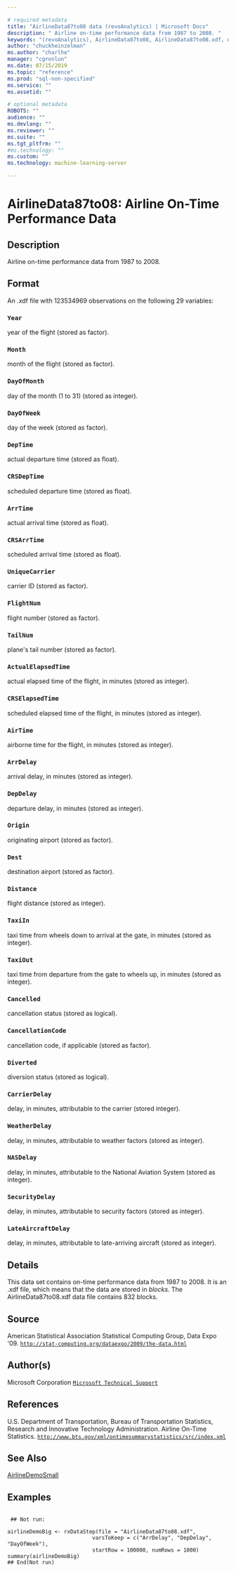 ```yaml
--- 

# required metadata 
title: "AirlineData87to08 data (revoAnalytics) | Microsoft Docs" 
description: " Airline on-time performance data from 1987 to 2008. " 
keywords: "(revoAnalytics), AirlineData87to08, AirlineData87to08.xdf, datasets" 
author: "chuckheinzelman"
ms.author: "charlhe" 
manager: "cgronlun" 
ms.date: 07/15/2019
ms.topic: "reference" 
ms.prod: "sql-non-specified"
ms.service: "" 
ms.assetid: "" 

# optional metadata 
ROBOTS: "" 
audience: "" 
ms.devlang: "" 
ms.reviewer: "" 
ms.suite: "" 
ms.tgt_pltfrm: "" 
#ms.technology: "" 
ms.custom: "" 
ms.technology: machine-learning-server

--- 
```





 # AirlineData87to08: Airline On-Time Performance Data 
 ## Description

Airline on-time performance data from 1987 to 2008.


 ## Format

An .xdf file with 123534969 observations on the following 29 variables:


### `Year`
year of the flight (stored as factor).


### `Month`
month of the flight (stored as factor).


### `DayOfMonth`
day of the month (1 to 31) (stored as integer).


### `DayOfWeek`
day of the week (stored as factor).


### `DepTime`
actual departure time (stored as float).


### `CRSDepTime`
scheduled departure time (stored as float).


### `ArrTime`
actual arrival time (stored as float).


### `CRSArrTime`
scheduled arrival time (stored as float).


### `UniqueCarrier`
carrier ID (stored as factor).


### `FlightNum`
flight number (stored as factor).


### `TailNum`
plane's tail number (stored as factor).


### `ActualElapsedTime`
actual elapsed time of the flight, in minutes  (stored as integer).


### `CRSElapsedTime`
scheduled elapsed time of the flight, in minutes (stored as integer).


### `AirTime`
airborne time for the flight, in minutes (stored as integer).


### `ArrDelay`
arrival delay, in minutes (stored as integer).


### `DepDelay`
departure delay, in minutes (stored as integer).


### `Origin`
originating airport (stored as factor).


### `Dest`
destination airport (stored as factor).


### `Distance`
flight distance (stored as integer).


### `TaxiIn`
 taxi time from wheels down to arrival at the gate, in minutes (stored as integer).


### `TaxiOut`
taxi time from departure from the gate to wheels up, in minutes (stored as integer).


### `Cancelled`
cancellation status (stored as logical).


### `CancellationCode`
cancellation code, if applicable (stored as factor).


### `Diverted`
diversion status (stored as logical).


### `CarrierDelay`
delay, in minutes, attributable to the carrier (stored integer).


### `WeatherDelay`
delay, in minutes, attributable to weather factors (stored as integer).


### `NASDelay`
delay, in minutes, attributable to the National Aviation System (stored as integer).


### `SecurityDelay`
delay, in minutes, attributable to security factors (stored as integer).


### `LateAircraftDelay`
delay, in minutes, attributable to late-arriving aircraft (stored as integer).





 ## Details

This data set contains on-time performance data from 1987 to 2008. It is an
.xdf file, which means that the data are stored in *blocks*. The
AirlineData87to08.xdf data file contains 832 blocks.


 ## Source

American Statistical Association Statistical Computing Group, Data Expo '09.
[`http://stat-computing.org/dataexpo/2009/the-data.html`](http://stat-computing.org/dataexpo/2009/the-data.html)



 ## Author(s)
 Microsoft Corporation [`Microsoft Technical Support`](https://go.microsoft.com/fwlink/?LinkID=698556&clcid=0x409)


 ## References

U.S. Department of Transportation, Bureau of Transportation Statistics,
Research and Innovative Technology Administration. Airline On-Time Statistics. 
[`http://www.bts.gov/xml/ontimesummarystatistics/src/index.xml`](http://www.bts.gov/xml/ontimesummarystatistics/src/index.xml)



 ## See Also

[AirlineDemoSmall](AirlineDemoSmall.md)

 ## Examples

 ```

  ## Not run:

airlineDemoBig <- rxDataStep(file = "AirlineData87to08.xdf",
                            varsToKeep = c("ArrDelay", "DepDelay", "DayOfWeek"),
                            startRow = 100000, numRows = 1000) 
summary(airlineDemoBig) 
 ## End(Not run) 
```



